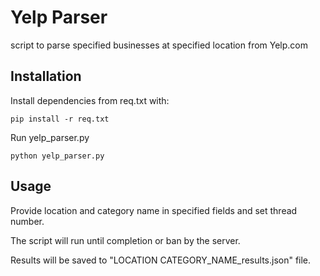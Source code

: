# Yelp Parser

script to parse specified businesses at specified location from Yelp.com

## Installation

Install dependencies from req.txt with:

    pip install -r req.txt

Run yelp_parser.py

    python yelp_parser.py

## Usage

Provide location and category name in specified fields and set thread number. 

The script will run until completion or ban by the server.

Results will be saved to "LOCATION CATEGORY_NAME_results.json" file.
